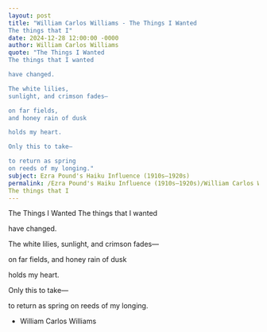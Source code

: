 ```yaml
---
layout: post
title: "William Carlos Williams - The Things I Wanted
The things that I"
date: 2024-12-28 12:00:00 -0000
author: William Carlos Williams
quote: "The Things I Wanted
The things that I wanted

have changed.

The white lilies,
sunlight, and crimson fades—

on far fields,
and honey rain of dusk

holds my heart.

Only this to take—

to return as spring
on reeds of my longing."
subject: Ezra Pound's Haiku Influence (1910s–1920s)
permalink: /Ezra Pound's Haiku Influence (1910s–1920s)/William Carlos Williams/William Carlos Williams - The Things I Wanted
The things that I
---
```


The Things I Wanted
The things that I wanted

have changed.

The white lilies,
sunlight, and crimson fades—

on far fields,
and honey rain of dusk

holds my heart.

Only this to take—

to return as spring
on reeds of my longing.

- William Carlos Williams
